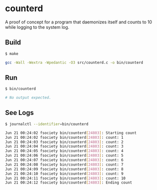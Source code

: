# counterd

A proof of concept for a program that daemonizes itself and counts to 10 while
logging to the system log.

## Build

```bash
$ make

gcc -Wall -Wextra -Wpedantic -O3 src/counterd.c -o bin/counterd
```

## Run

```bash
$ bin/counterd

# No output expected.
```

## See Logs

```bash
$ journalctl --identifier=bin/counterd

Jun 21 00:24:02 fsociety bin/counterd[24803]: Starting count
Jun 21 00:24:02 fsociety bin/counterd[24803]: count: 1
Jun 21 00:24:03 fsociety bin/counterd[24803]: count: 2
Jun 21 00:24:04 fsociety bin/counterd[24803]: count: 3
Jun 21 00:24:05 fsociety bin/counterd[24803]: count: 4
Jun 21 00:24:06 fsociety bin/counterd[24803]: count: 5
Jun 21 00:24:07 fsociety bin/counterd[24803]: count: 6
Jun 21 00:24:08 fsociety bin/counterd[24803]: count: 7
Jun 21 00:24:09 fsociety bin/counterd[24803]: count: 8
Jun 21 00:24:10 fsociety bin/counterd[24803]: count: 9
Jun 21 00:24:11 fsociety bin/counterd[24803]: count: 10
Jun 21 00:24:12 fsociety bin/counterd[24803]: Ending count
```
